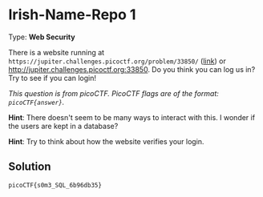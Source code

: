 # Irish-Name-Repo 1

Type: **Web Security**

There is a website running at `https://jupiter.challenges.picoctf.org/problem/33850/` ([link](https://jupiter.challenges.picoctf.org/problem/33850/)) or http://jupiter.challenges.picoctf.org:33850. Do you think you can log us in? Try to see if you can login!

*This question is from picoCTF. PicoCTF flags are of the format: `picoCTF{answer}`.*

**Hint**: There doesn't seem to be many ways to interact with this. I wonder if the users are kept in a database?

**Hint**: Try to think about how the website verifies your login.

## Solution

`picoCTF{s0m3_SQL_6b96db35}`
